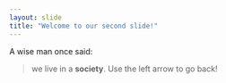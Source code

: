 ```yaml
---
layout: slide
title: "Welcome to our second slide!"
---
```

A wise man once said:
> we live in a **society**.
Use the left arrow to go back!
